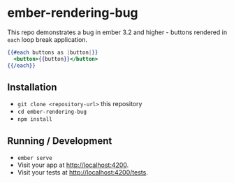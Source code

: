 # ember-rendering-bug

This repo demonstrates a bug in ember 3.2 and higher - buttons rendered in `each` loop
break application. 

```handlebars
{{#each buttons as |button|}}
  <button>{{button}}</button>
{{/each}}
```

## Installation

* `git clone <repository-url>` this repository
* `cd ember-rendering-bug`
* `npm install`

## Running / Development

* `ember serve`
* Visit your app at [http://localhost:4200](http://localhost:4200).
* Visit your tests at [http://localhost:4200/tests](http://localhost:4200/tests).
